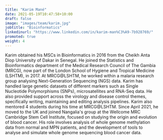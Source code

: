 ```yaml
---
title: "Karim Mané"
date: 2021-05-19T10:47:58+10:00
draft: false
image: "images/team/karim.jpg"
jobtitle: "Bioinformatics"
linkedinurl: "https://www.linkedin.com/in/karim-man%C3%A9-7b928769/"
promoted: true
weight: 4
---
```


Karim obtained his MSCs in Bioinformatics in 2016 from the Cheikh Anta Diop University of Dakar in Senegal. 
He joined the Statistics and Bioinformatics department of the Medical Research Council of The Gambia (MRCG), 
now part of the London School of Hygiene and Tropical Medicine (LSHTM), in 2017. At MRCG@LSHTM, he worked 
within a malaria research group analysing Next-Generation Sequencing (NGS) data. Karim has handled large 
genetic datasets of different markers such as Single Nucleotide Polymorphisms (SNPs), microsatellites and 
RNA-Seq data. He also provided support across the virology and disease control themes, specifically writing, 
maintaining and editing analysis pipelines. Karim also mentored 4 students during his time at MRCG@LSHTM. 
Since April 2021, he moved to the UK and joined Nangalia's group at the Wellcome MRC Cambridge Stem Cell 
Institute, focused on studying the origin and evolution of blood cancer. His role involves analysis of whole 
genome methylation data from normal and MPN patients, and the development of tools to analyse and simulate 
whole genome sequencing blood cancer data.